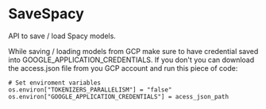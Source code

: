 # SaveSpacy
API to save / load Spacy models.


While saving / loading models from GCP make sure to have credential saved into GOOGLE_APPLICATION_CREDENTIALS. If you don't you can download the access.json file from you GCP account and run this piece of code:

```
# Set enviroment variables
os.environ["TOKENIZERS_PARALLELISM"] = "false"
os.environ["GOOGLE_APPLICATION_CREDENTIALS"] = acess_json_path
```